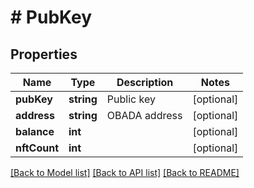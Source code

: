 # # PubKey

## Properties

Name | Type | Description | Notes
------------ | ------------- | ------------- | -------------
**pubKey** | **string** | Public key | [optional]
**address** | **string** | OBADA address | [optional]
**balance** | **int** |  | [optional]
**nftCount** | **int** |  | [optional]

[[Back to Model list]](../../README.md#models) [[Back to API list]](../../README.md#endpoints) [[Back to README]](../../README.md)
